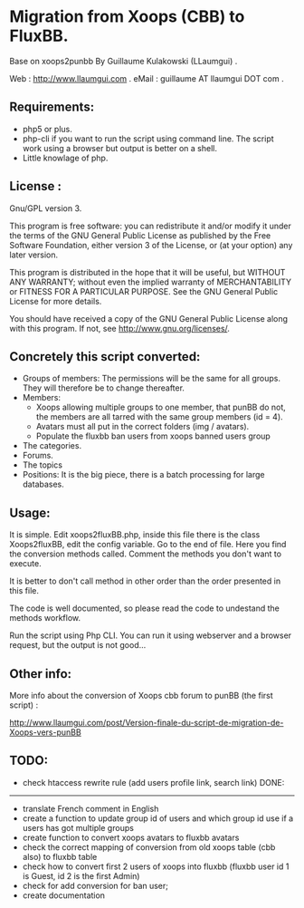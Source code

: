 Migration from Xoops (CBB) to FluxBB.
=====================================

Base on xoops2punbb
By Guillaume Kulakowski (LLaumgui) .

Web : 	http://www.llaumgui.com .
eMail : guillaume AT llaumgui DOT com .

Requirements:
--------------

* php5 or plus.
* php-cli if you want to run the script using command line.
The script work using a browser but output is better on a shell.
* Little knowlage of php.


License :
---------

Gnu/GPL version 3.

This program is free software: you can redistribute it and/or modify
it under the terms of the GNU General Public License as published by
the Free Software Foundation, either version 3 of the License, or
(at your option) any later version.

This program is distributed in the hope that it will be useful,
but WITHOUT ANY WARRANTY; without even the implied warranty of
MERCHANTABILITY or FITNESS FOR A PARTICULAR PURPOSE.  See the
GNU General Public License for more details.

You should have received a copy of the GNU General Public License
along with this program.  If not, see <http://www.gnu.org/licenses/>.

Concretely this script converted:
---------------------------------

* Groups of members: The permissions will be the same for all groups.  They
  will therefore be to change thereafter.
* Members:
	- Xoops allowing multiple groups to one member, that punBB do not, the
	  members are all tarred with the same group members (id = 4).
	- Avatars must all put in the correct folders (img / avatars).
	- Populate the fluxbb ban users from xoops banned users group
* The categories.
* Forums.
* The topics
* Positions: It is the big piece, there is a batch processing for large
  databases.

Usage:
------

It is simple. Edit xoops2fluxBB.php, inside this file there is the class
Xoops2fluxBB, edit the config variable.  Go to the end of file. Here you find
the conversion methods called. Comment the methods you don't want to execute.

It is better to don't call method in other order than the order presented in
this file.

The code is well documented, so please read the code to undestand the methods
workflow.

Run the script using Php CLI. You can run it using webserver and a browser
request, but the output is not good...

Other info:
-----------

More info about the conversion of Xoops cbb forum to punBB (the first script) :

http://www.llaumgui.com/post/Version-finale-du-script-de-migration-de-Xoops-vers-punBB 


TODO:
-----
* check htaccess rewrite rule (add users profile link, search link)
DONE:
-----
* translate French comment in English
* create a function to update group id of users and which group id use if a users has got multiple groups
* create function to convert xoops avatars to fluxbb avatars
* check the correct mapping of conversion from old xoops table (cbb also) to fluxbb table
* check how to convert first 2 users of xoops into fluxbb (fluxbb user id 1 is Guest, id 2 is the first Admin)
* check for add conversion for ban user;
* create documentation
